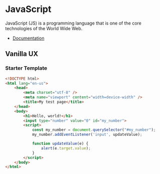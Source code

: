 # JavaScript

JavaScript (JS) is a programming language that is one of the core technologies of the World Wide Web.

* [Documentation](https://developer.mozilla.org/en-US/docs/Web/JavaScript)

## Vanilla UX

### Starter Template

```html
<!DOCTYPE html>
<html lang="en-us">
    <head>
        <meta charset="utf-8" />
        <meta name="viewport" content="width=device-width" />
        <title>My test page</title>
    </head>
    <body>
        <h1>Hello, world!</h1>
        <input type="number" value="0" id="my_number">
        <script>
            const my_number = document.querySelector("#my_number");
            my_number.addEventListener('input', updateValue);

            function updateValue(e) {
                alert(e.target.value);
            }
        </script>
    </body>
</html>
```